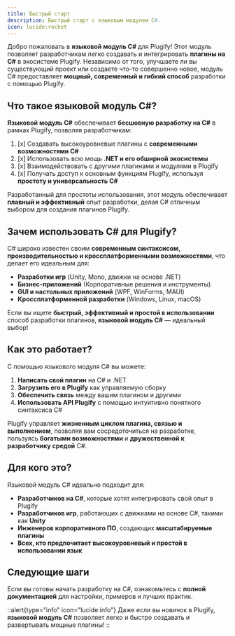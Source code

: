 ```yaml
---
title: Быстрый старт
description: Быстрый старт с языковым модулем C#.
icon: lucide:rocket
---
```


Добро пожаловать в **языковой модуль C#** для Plugify! Этот модуль позволяет разработчикам легко создавать и интегрировать **плагины на C#** в экосистеме Plugify. Независимо от того, улучшаете ли вы существующий проект или создаете что-то совершенно новое, модуль C# предоставляет **мощный, современный и гибкий способ** разработки с помощью Plugify.

## Что такое языковой модуль C#?

**Языковой модуль C#** обеспечивает **бесшовную разработку на C#** в рамках Plugify, позволяя разработчикам:

1. [x] Создавать высокоуровневые плагины с **современными возможностями C#**
2. [x] Использовать всю мощь **.NET и его обширной экосистемы**
3. [x] Взаимодействовать с другими плагинами и модулями в Plugify
4. [x] Получать доступ к основным функциям Plugify, используя **простоту и универсальность C#**

Разработанный для простоты использования, этот модуль обеспечивает **плавный и эффективный** опыт разработки, делая C# отличным выбором для создания плагинов Plugify.

## Зачем использовать C# для Plugify?

C# широко известен своим **современным синтаксисом, производительностью и кроссплатформенными возможностями**, что делает его идеальным для:

- **Разработки игр** (Unity, Mono, движки на основе .NET)
- **Бизнес-приложений** (Корпоративные решения и инструменты)
- **GUI и настольных приложений** (WPF, WinForms, MAUI)
- **Кроссплатформенной разработки** (Windows, Linux, macOS)

Если вы ищете **быстрый, эффективный и простой в использовании** способ разработки плагинов, **языковой модуль C#** — идеальный выбор!

## Как это работает?

С помощью языкового модуля C# вы можете:

1. **Написать свой плагин** на C# и .NET
2. **Загрузить его в Plugify** как управляемую сборку
3. **Обеспечить связь** между вашим плагином и другими
4. **Использовать API Plugify** с помощью интуитивно понятного синтаксиса C#

Plugify управляет **жизненным циклом плагина, связью и выполнением**, позволяя вам сосредоточиться на разработке, пользуясь **богатыми возможностями** и **дружественной к разработчику средой** C#.

## Для кого это?

Языковой модуль C# идеально подходит для:

- **Разработчиков на C#**, которые хотят интегрировать свой опыт в Plugify
- **Разработчиков игр**, работающих с движками на основе C#, такими как **Unity**
- **Инженеров корпоративного ПО**, создающих **масштабируемые плагины**
- **Всех, кто предпочитает высокоуровневый и простой в использовании язык**

## Следующие шаги

Если вы готовы начать разработку на C#, ознакомьтесь с **полной документацией** для настройки, примеров и лучших практик.

::alert{type="info" icon="lucide:info"}
Даже если вы новичок в Plugify, **языковой модуль C#** позволяет легко и быстро создавать и развертывать мощные плагины!
::